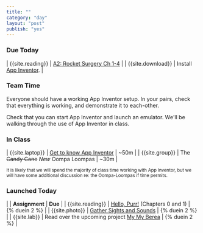 ```yaml
---
title: ""
category: "day"
layout: "post"
publish: "yes"
---
```


### Due Today

| {{site.reading}} | [A2: Rocket Surgery Ch 1-4]({{site.base}}/todo/a2/) |
| {{site.download}} | Install [App Inventor]({{site.base}}/infra/setup-app-inventor/). |

### Team Time

Everyone should have a working App Inventor setup. In your pairs, check that everything is working, and demonstrate it to each-other.

Check that you can start App Inventor and launch an emulator. We'll be walking through the use of App Inventor in class.

### In Class

| {{site.laptop}} | [Get to know App Inventor]({{site.base}}/todo/l0/) | ~50m |
| {{site.group}} | The <strike>Candy Cane</strike> *New* Oompa Loompas | ~30m | 

<small>It is likely that we will spend the majority of class time working with App Inventor, but we will have some additional discussion re: the Oompa-Loompas if time permits.</small>

### Launched Today

| | **Assignment** | **Due** |
| {{site.reading}} | [Hello, Purr!]({{site.base}}/todo/a3/) (Chapters 0 and 1) | {% duein 2 %} |
| {{site.photo}} | [Gather Sights and Sounds]({{site.base}}/todo/a4/) | {% duein 2 %} |
| {{site.lab}} | Read over the upcoming project [My My Berea]({{site.base}}/todo/tp1/) | {% duein 2 %} |